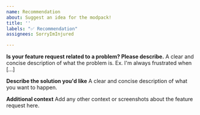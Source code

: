 ```yaml
---
name: Recommendation
about: Suggest an idea for the modpack!
title: ''
labels: "✅ Recommendation"
assignees: SorryImInjured

---
```


**Is your feature request related to a problem? Please describe.**
A clear and concise description of what the problem is. Ex. I'm always frustrated when [...]

**Describe the solution you'd like**
A clear and concise description of what you want to happen.

**Additional context**
Add any other context or screenshots about the feature request here.
